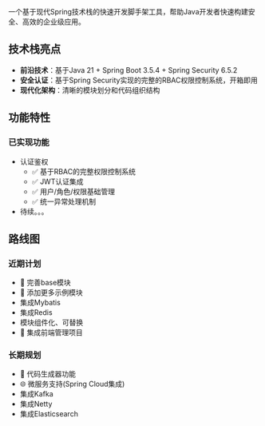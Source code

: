 一个基于现代Spring技术栈的快速开发脚手架工具，帮助Java开发者快速构建安全、高效的企业级应用。

## 技术栈亮点

- **前沿技术**：基于Java 21 + Spring Boot 3.5.4 + Spring Security 6.5.2
- **安全认证**：基于Spring Security实现的完整的RBAC权限控制系统，开箱即用
- **现代化架构**：清晰的模块划分和代码组织结构

## 功能特性

### 已实现功能

- 认证鉴权
    - ✅ 基于RBAC的完整权限控制系统
    - ✅ JWT认证集成
    - ✅ 用户/角色/权限基础管理
    - ✅ 统一异常处理机制
- 待续。。。

## 路线图

### 近期计划

- 🔧 完善base模块
- 🔧 添加更多示例模块
- 集成Mybatis
- 集成Redis
- 模块组件化、可替换
- 🔧 集成前端管理项目

### 长期规划

- 🚀 代码生成器功能
- 🌐 微服务支持(Spring Cloud集成)
- 集成Kafka
- 集成Netty
- 集成Elasticsearch
